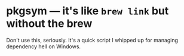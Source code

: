 # pkgsym — it's like `brew link` but without the brew

Don't use this, seriously. It's a quick script I whipped up for managing dependency hell on Windows.
